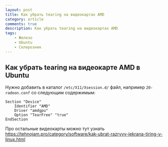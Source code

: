 ```yaml
---
layout: post
title: Как убрать tearing на видеокартах AMD
category: article
comments: true
description: Как убрать tearing на видеокартах AMD
tags:
    - Железо
    - Ubuntu 
    - Склерозник
---
```


## Как убрать tearing на видеокарте AMD в Ubuntu

Нужно добавить в каталог `/etc/X11/Xsession.d/` файл, например `20-radeon.conf` со следующим содержимым:

```
Section "Device"
    Identifier "AMD"
    Driver "amdgpu"
    Option "TearFree" "true"
EndSection
```

Про остальные видеокарты можно тут узнать https://tehnojam.pro/category/software/kak-ubrat-razryvy-jekrana-tiring-v-linux.html